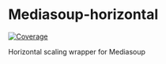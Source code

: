 # Mediasoup-horizontal

[![Coverage](https://img.shields.io/endpoint?url=https://gist.githubusercontent.com/mafalda-bot/27d772a9a3a8a945b34fd9676de40486/raw/Mediasoup-horizontal.json)](https://gist.github.com/Mafalda-bot/27d772a9a3a8a945b34fd9676de40486#file-Mediasoup-horizontal-json)

Horizontal scaling wrapper for Mediasoup
